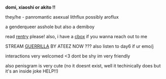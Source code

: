 **domi, xiaoshi or akito !!**

they/he - panromantic asexual lithflux possibly aroflux

a genderqueer asshole but also a demiboy

read [rentry](https://rentry.co/descend) please! also, i have a [cbox](https://my.cbox.ws/akiter) if you wanna reach out to me

STREAM [GUERRILLA](https://open.spotify.com/track/0tYZo2UhV1lrUez5CA0Iyw?si=229b59abf4e04370) BY ATEEZ NOW ??? also listen to day6 if ur emo/j

interactions very welcomed <3 dont be shy im very friendly

also penisgram is very cute (no it doesnt exist, well it techinically does but it's an inside joke HELP!!)
